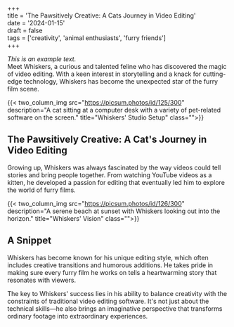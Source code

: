+++  
title = 'The Pawsitively Creative: A Cats Journey in Video Editing'  
date = '2024-01-15'  
draft = false  
tags = ['creativity', 'animal enthusiasts', 'furry friends']  
+++  

*This is an example text.*  
Meet Whiskers, a curious and talented feline who has discovered the magic of video editing. With a keen interest in storytelling and a knack for cutting-edge technology, Whiskers has become the unexpected star of the furry film scene.  

{{< two_column_img src="https://picsum.photos/id/125/300" description="A cat sitting at a computer desk with a variety of pet-related software on the screen." title="Whiskers' Studio Setup" class="">}}  

## The Pawsitively Creative: A Cat's Journey in Video Editing  

Growing up, Whiskers was always fascinated by the way videos could tell stories and bring people together. From watching YouTube videos as a kitten, he developed a passion for editing that eventually led him to explore the world of furry films.  

{{< two_column_img src="https://picsum.photos/id/126/300" description="A serene beach at sunset with Whiskers looking out into the horizon." title="Whiskers' Vision" class="">}}  

## A Snippet  

Whiskers has become known for his unique editing style, which often includes creative transitions and humorous additions. He takes pride in making sure every furry film he works on tells a heartwarming story that resonates with viewers.  

The key to Whiskers' success lies in his ability to balance creativity with the constraints of traditional video editing software. It's not just about the technical skills—he also brings an imaginative perspective that transforms ordinary footage into extraordinary experiences.

